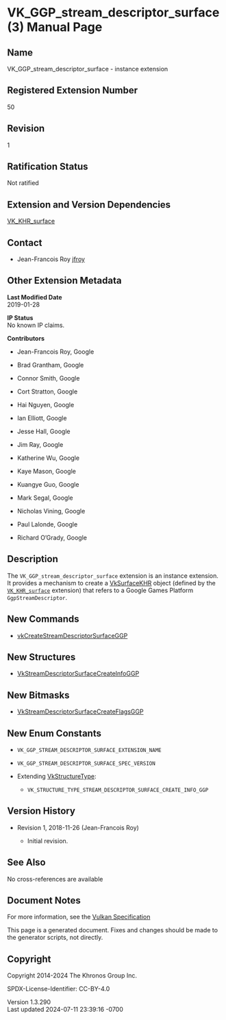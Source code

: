 # VK_GGP_stream_descriptor_surface(3) Manual Page

## Name

VK_GGP_stream_descriptor_surface - instance extension



## <a href="#_registered_extension_number" class="anchor"></a>Registered Extension Number

50

## <a href="#_revision" class="anchor"></a>Revision

1

## <a href="#_ratification_status" class="anchor"></a>Ratification Status

Not ratified

## <a href="#_extension_and_version_dependencies" class="anchor"></a>Extension and Version Dependencies

[VK_KHR_surface](https://registry.khronos.org/vulkan/specs/1.3-extensions/man/html/VK_KHR_surface.html)  

## <a href="#_contact" class="anchor"></a>Contact

- Jean-Francois Roy <a
  href="https://github.com/KhronosGroup/Vulkan-Docs/issues/new?body=%5BVK_GGP_stream_descriptor_surface%5D%20@jfroy%0A*Here%20describe%20the%20issue%20or%20question%20you%20have%20about%20the%20VK_GGP_stream_descriptor_surface%20extension*"
  target="_blank" rel="nofollow noopener"><em></em>jfroy</a>

## <a href="#_other_extension_metadata" class="anchor"></a>Other Extension Metadata

**Last Modified Date**  
2019-01-28

**IP Status**  
No known IP claims.

**Contributors**  
- Jean-Francois Roy, Google

- Brad Grantham, Google

- Connor Smith, Google

- Cort Stratton, Google

- Hai Nguyen, Google

- Ian Elliott, Google

- Jesse Hall, Google

- Jim Ray, Google

- Katherine Wu, Google

- Kaye Mason, Google

- Kuangye Guo, Google

- Mark Segal, Google

- Nicholas Vining, Google

- Paul Lalonde, Google

- Richard O’Grady, Google

## <a href="#_description" class="anchor"></a>Description

The `VK_GGP_stream_descriptor_surface` extension is an instance
extension. It provides a mechanism to create a
[VkSurfaceKHR](https://registry.khronos.org/vulkan/specs/1.3-extensions/man/html/VkSurfaceKHR.html) object (defined by the
[`VK_KHR_surface`](https://registry.khronos.org/vulkan/specs/1.3-extensions/man/html/VK_KHR_surface.html) extension) that refers to a
Google Games Platform `GgpStreamDescriptor`.

## <a href="#_new_commands" class="anchor"></a>New Commands

- [vkCreateStreamDescriptorSurfaceGGP](https://registry.khronos.org/vulkan/specs/1.3-extensions/man/html/vkCreateStreamDescriptorSurfaceGGP.html)

## <a href="#_new_structures" class="anchor"></a>New Structures

- [VkStreamDescriptorSurfaceCreateInfoGGP](https://registry.khronos.org/vulkan/specs/1.3-extensions/man/html/VkStreamDescriptorSurfaceCreateInfoGGP.html)

## <a href="#_new_bitmasks" class="anchor"></a>New Bitmasks

- [VkStreamDescriptorSurfaceCreateFlagsGGP](https://registry.khronos.org/vulkan/specs/1.3-extensions/man/html/VkStreamDescriptorSurfaceCreateFlagsGGP.html)

## <a href="#_new_enum_constants" class="anchor"></a>New Enum Constants

- `VK_GGP_STREAM_DESCRIPTOR_SURFACE_EXTENSION_NAME`

- `VK_GGP_STREAM_DESCRIPTOR_SURFACE_SPEC_VERSION`

- Extending [VkStructureType](https://registry.khronos.org/vulkan/specs/1.3-extensions/man/html/VkStructureType.html):

  - `VK_STRUCTURE_TYPE_STREAM_DESCRIPTOR_SURFACE_CREATE_INFO_GGP`

## <a href="#_version_history" class="anchor"></a>Version History

- Revision 1, 2018-11-26 (Jean-Francois Roy)

  - Initial revision.

## <a href="#_see_also" class="anchor"></a>See Also

No cross-references are available

## <a href="#_document_notes" class="anchor"></a>Document Notes

For more information, see the <a
href="https://registry.khronos.org/vulkan/specs/1.3-extensions/html/vkspec.html#VK_GGP_stream_descriptor_surface"
target="_blank" rel="noopener">Vulkan Specification</a>

This page is a generated document. Fixes and changes should be made to
the generator scripts, not directly.

## <a href="#_copyright" class="anchor"></a>Copyright

Copyright 2014-2024 The Khronos Group Inc.

SPDX-License-Identifier: CC-BY-4.0

Version 1.3.290  
Last updated 2024-07-11 23:39:16 -0700
